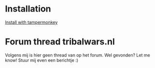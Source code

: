 # Installation
[Install with tampermonkey](https://raw.githubusercontent.com/iwantwin/tribalwars-scripts/master/hide_incomings/hide_incomings.user.js)

# Forum thread tribalwars.nl
Volgens mij is hier geen thread van op het forum. Wel gevonden? Let me know! Stuur mij even een berichtje :)
